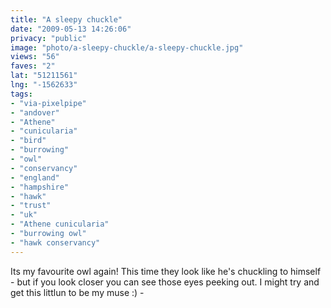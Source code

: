 ```yaml
---
title: "A sleepy chuckle"
date: "2009-05-13 14:26:06"
privacy: "public"
image: "photo/a-sleepy-chuckle/a-sleepy-chuckle.jpg"
views: "56"
faves: "2"
lat: "51211561"
lng: "-1562633"
tags:
- "via-pixelpipe"
- "andover"
- "Athene"
- "cunicularia"
- "bird"
- "burrowing"
- "owl"
- "conservancy"
- "england"
- "hampshire"
- "hawk"
- "trust"
- "uk"
- "Athene cunicularia"
- "burrowing owl"
- "hawk conservancy"
---
```

Its my favourite owl again! This time they look like he's chuckling to himself - but if you look closer you can see those eyes peeking out. I might try and get this littlun to be my muse :) - <a href="/photos/2009/05/13/a-sleepy-chuckle"></a>
